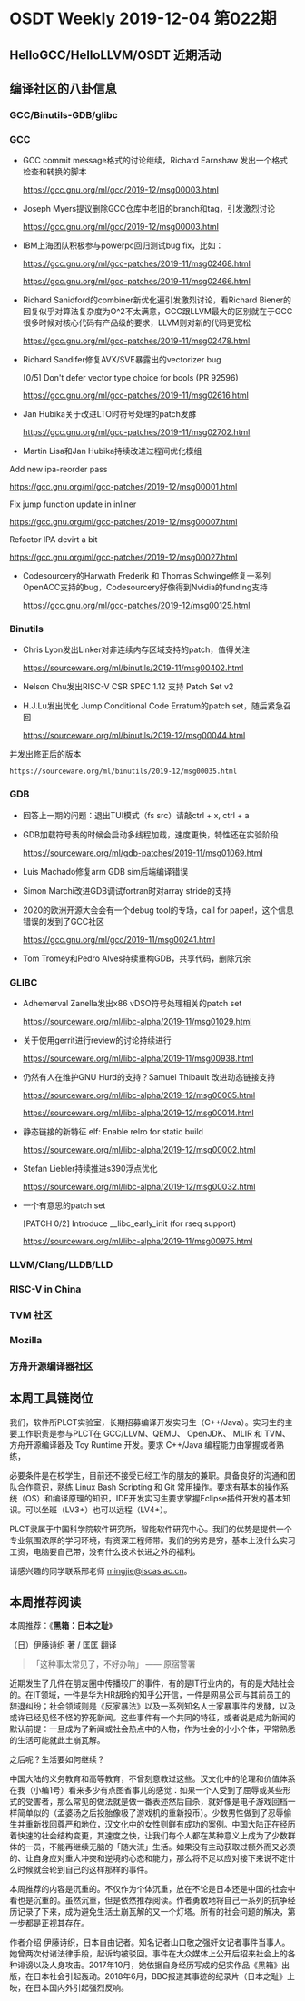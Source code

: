 # OSDT Weekly 2019-12-04 第022期

## HelloGCC/HelloLLVM/OSDT 近期活动

## 编译社区的八卦信息

### GCC/Binutils-GDB/glibc

### GCC

- GCC commit message格式的讨论继续，Richard Earnshaw 发出一个格式检查和转换的脚本

  https://gcc.gnu.org/ml/gcc/2019-12/msg00003.html

- Joseph Myers提议删除GCC仓库中老旧的branch和tag，引发激烈讨论

  https://gcc.gnu.org/ml/gcc/2019-12/msg00003.html

- IBM上海团队积极参与powerpc回归测试bug fix，比如：

  https://gcc.gnu.org/ml/gcc-patches/2019-11/msg02468.html

  https://gcc.gnu.org/ml/gcc-patches/2019-11/msg02466.html

- Richard Sanidford的combiner新优化遍引发激烈讨论，看Richard Biener的回复似乎对算法复杂度为O^2不太满意，GCC跟LLVM最大的区别就在于GCC很多时候对核心代码有产品级的要求，LLVM则对新的代码更宽松

  https://gcc.gnu.org/ml/gcc-patches/2019-11/msg02478.html

- Richard Sandifer修复AVX/SVE暴露出的vectorizer bug

  [0/5] Don't defer vector type choice for bools (PR 92596)

  https://gcc.gnu.org/ml/gcc-patches/2019-11/msg02616.html

- Jan Hubika关于改进LTO时符号处理的patch发酵

  https://gcc.gnu.org/ml/gcc-patches/2019-11/msg02702.html

- Martin Lisa和Jan Hubika持续改进过程间优化模组

Add new ipa-reorder pass

  https://gcc.gnu.org/ml/gcc-patches/2019-12/msg00001.html

Fix jump function update in inliner

  https://gcc.gnu.org/ml/gcc-patches/2019-12/msg00007.html

Refactor IPA devirt a bit

  https://gcc.gnu.org/ml/gcc-patches/2019-12/msg00027.html

- Codesourcery的Harwath Frederik 和 Thomas Schwinge修复一系列OpenACC支持的bug，Codesourcery好像得到Nvidia的funding支持

  https://gcc.gnu.org/ml/gcc-patches/2019-12/msg00125.html



### Binutils

- Chris Lyon发出Linker对非连续内存区域支持的patch，值得关注

    https://sourceware.org/ml/binutils/2019-11/msg00402.html

- Nelson Chu发出RISC-V CSR SPEC 1.12 支持 Patch Set v2

- H.J.Lu发出优化 Jump Conditional Code Erratum的patch set，随后紧急召回

    https://sourceware.org/ml/binutils/2019-12/msg00044.html

并发出修正后的版本

    https://sourceware.org/ml/binutils/2019-12/msg00035.html

### GDB

- 回答上一期的问题：退出TUI模式（fs src）请敲ctrl + x, ctrl + a

- GDB加载符号表的时候会启动多线程加载，速度更快，特性还在实验阶段

    https://sourceware.org/ml/gdb-patches/2019-11/msg01069.html

- Luis Machado修复arm GDB sim后端编译错误

- Simon Marchi改进GDB调试fortran时对array stride的支持

- 2020的欧洲开源大会会有一个debug tool的专场，call for paper!，这个信息错误的发到了GCC社区

    https://gcc.gnu.org/ml/gcc/2019-11/msg00241.html

- Tom Tromey和Pedro Alves持续重构GDB，共享代码，删除冗余

### GLIBC

- Adhemerval Zanella发出x86 vDSO符号处理相关的patch set

    https://sourceware.org/ml/libc-alpha/2019-11/msg01029.html

- 关于使用gerrit进行review的讨论持续进行

    https://sourceware.org/ml/libc-alpha/2019-11/msg00938.html

- 仍然有人在维护GNU Hurd的支持？Samuel Thibault 改进动态链接支持

    https://sourceware.org/ml/libc-alpha/2019-12/msg00005.html

    https://sourceware.org/ml/libc-alpha/2019-12/msg00014.html

- 静态链接的新特征 elf: Enable relro for static build

    https://sourceware.org/ml/libc-alpha/2019-12/msg00002.html

- Stefan Liebler持续推进s390浮点优化

    https://sourceware.org/ml/libc-alpha/2019-12/msg00032.html

- 一个有意思的patch set

    [PATCH 0/2] Introduce __libc_early_init (for rseq support)

    https://sourceware.org/ml/libc-alpha/2019-11/msg00975.html

### LLVM/Clang/LLDB/LLD

### RISC-V in China

### TVM 社区

### Mozilla

### 方舟开源编译器社区

## 本周工具链岗位

我们，软件所PLCT实验室，长期招募编译开发实习生（C++/Java）。实习生的主要工作职责是参与PLCT在 GCC/LLVM、QEMU、 OpenJDK、 MLIR 和 TVM、 方舟开源编译器及 Toy Runtime 开发。要求 C++/Java 编程能力由掌握或者熟练，

必要条件是在校学生，目前还不接受已经工作的朋友的兼职。具备良好的沟通和团队合作意识，熟练 Linux Bash Scripting 和 Git 常用操作。要求有基本的操作系统（OS）和编译原理的知识，IDE开发实习生要求掌握Eclipse插件开发的基本知识。可以坐班（LV3+）也可以远程（LV4+）。

PLCT隶属于中国科学院软件研究所，智能软件研究中心。我们的优势是提供一个专业氛围浓厚的学习环境，有资深工程师带。我们的劣势是穷，基本上没什么实习工资，电脑要自己带，没有什么技术长进之外的福利。

请感兴趣的同学联系邢老师 mingjie@iscas.ac.cn。

## 本周推荐阅读

本周推荐：《**黑箱：日本之耻**》

（日）伊藤诗织 著 / 匡匡 翻译

> 「这种事太常见了，不好办呐」 —— 原宿警署

近期发生了几件在朋友圈中传播较广的事件，有的是IT行业内的，有的是大陆社会的。在IT领域，一件是华为HR胡玲的知乎公开信，一件是网易公司与其前员工的辞退纠纷；社会领域则是《反家暴法》以及一系列知名人士家暴事件的发酵，以及或许已经见怪不怪的猝死新闻。这些事件有一个共同的特征，或者说是成为新闻的默认前提：一旦成为了新闻或社会热点中的人物，作为社会的小小个体，平常熟悉的生活可能就此土崩瓦解。

之后呢？生活要如何继续？

中国大陆的义务教育和高等教育，不曾刻意教过这些。汉文化中的伦理和价值体系在我（小编1号）看来多少有点图省事儿的感觉：如果一个人受到了屈辱或某些形式的受害者，那么常见的做法就是做一番表述然后自杀，就好像是电子游戏回档一样简单似的（孟婆汤之后投胎像极了游戏机的重新投币）。少数男性做到了忍辱偷生并重新找回尊严和地位，汉文化中的女性则鲜有成功的案例。中国大陆正在经历着快速的社会结构变更，其速度之快，让我们每个人都在某种意义上成为了少数群体的一员，不能再继续无脑的「随大流」生活。如果没有主动获取过额外而又必须的、让自身应对重大冲突和逆境的心态和能力，那么将不足以应对接下来说不定什么时候就会轮到自己的这样那样的事件。

本周推荐的内容是沉重的。不仅作为个体沉重，放在不论是日本还是中国的社会中看也是沉重的。虽然沉重，但是依然推荐阅读。作者勇敢地将自己一系列的抗争经历记录了下来，成为避免生活土崩瓦解的又一个灯塔。所有的社会问题的解决，第一步都是正视其存在。

作者介绍
伊藤诗织，日本自由记者。知名记者山口敬之强奸女记者事件当事人。她曾两次付诸法律手段，起诉均被驳回。事件在大众媒体上公开后招来社会上的各种诽谤以及人身攻击。2017年10月，她依据自身经历写成的纪实作品《黑箱》出版，在日本社会引起轰动。2018年6月，BBC报道其事迹的纪录片（日本之耻》上映，在日本国内外引起强烈反响。
